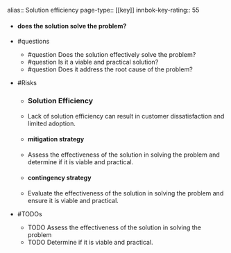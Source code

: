 alias:: Solution efficiency
page-type:: [[key]]
innbok-key-rating:: 55
- #### does the solution solve the problem?
- #questions
  - #question Does the solution effectively solve the problem?
  - #question Is it a viable and practical solution?
  - #question Does it address the root cause of the problem?
- #Risks

  - ### Solution Efficiency
  - Lack of solution efficiency can result in customer dissatisfaction and limited adoption.
  - #### mitigation strategy
  - Assess the effectiveness of the solution in solving the problem and determine if it is viable and practical.
  - #### contingency strategy
  - Evaluate the effectiveness of the solution in solving the problem and ensure it is viable and practical.
- #TODOs
  - TODO Assess the effectiveness of the solution in solving the problem
  - TODO  Determine if it is viable and practical.


